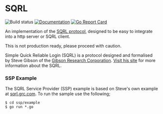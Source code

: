 # SQRL

![Build status](https://travis-ci.org/RaniSputnik/sqrl-go.svg?branch=master)
[![Documentation](https://godoc.org/github.com/RaniSputnik/sqrl-go?status.svg)](https://godoc.org/github.com/RaniSputnik/sqrl-go)
[![Go Report Card](https://goreportcard.com/badge/github.com/RaniSputnik/sqrl-go)](https://goreportcard.com/report/github.com/RaniSputnik/sqrl-go)

An implementation of the [SQRL protocol](https://www.grc.com/sqrl/sqrl.htm), 
designed to be easy to integrate into a http server or SQRL client.

This is not production ready, please proceed with caution.

Simple Quick Reliable Login (SQRL) is a protocol designed and formalised by 
Steve Gibson of the [Gibson Research Corporation](https://www.grc.com). [Visit 
his site](https://www.grc.com/sqrl/sqrl.htm) for more information about the SQRL.

### SSP Example

The SQRL Service Provider (SSP) example is based on Steve's own example at 
[sqrl.grc.com](https://sqrl.grc.com/msa). To run the sample use the following;

```
$ cd ssp/example
$ go run *.go
```